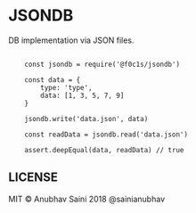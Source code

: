 # JSONDB

DB implementation via JSON files.

```javacsript

	const jsondb = require('@f0c1s/jsondb')
	
	const data = {
		type: 'type',
		data: [1, 3, 5, 7, 9]
	}

	jsondb.write('data.json', data)

	const readData = jsondb.read('data.json')

	assert.deepEqual(data, readData) // true

```

## LICENSE

MIT &copy; Anubhav Saini 2018 @sainianubhav

